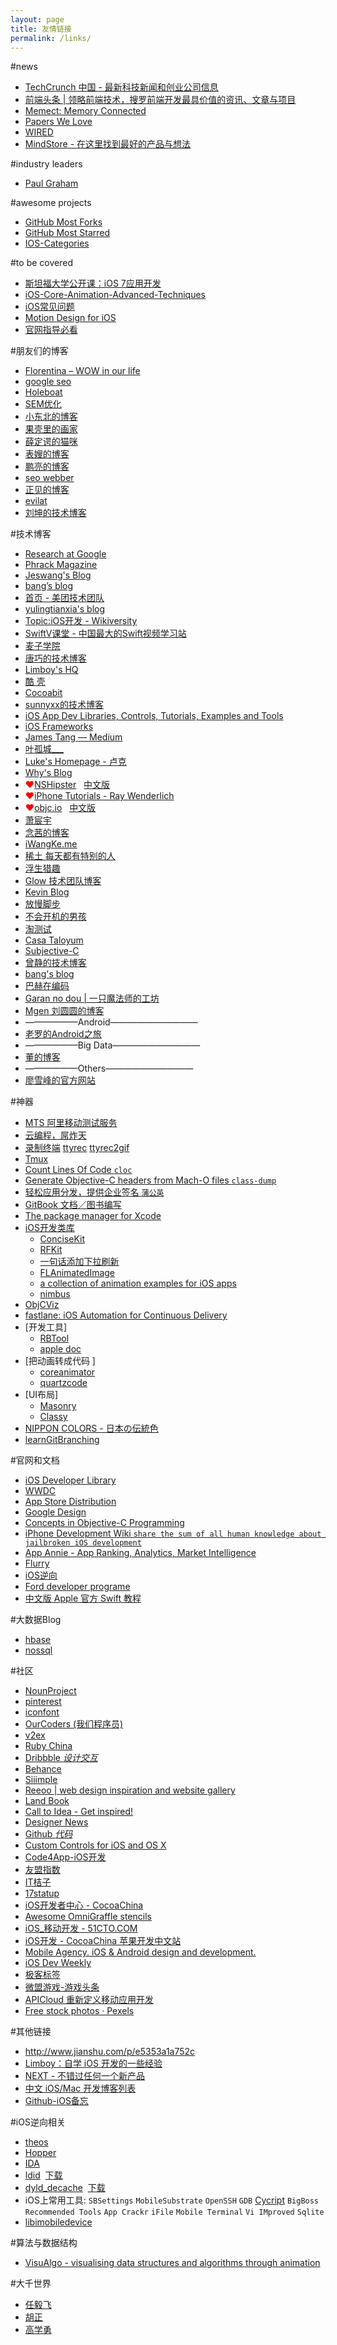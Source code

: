 ```yaml
---
layout: page
title: 友情链接
permalink: /links/
---
```

#news
- [TechCrunch 中国 \- 最新科技新闻和创业公司信息](http://techcrunch.cn/)
- [前端头条 \| 领略前端技术，搜罗前端开发最具价值的资讯、文章与项目](http://top.css88.com/)
- [Memect: Memory Connected](http://memect.com/)
- [Papers We Love](http://paperswelove.org/)
- [WIRED](http://www.wired.com/)
- [MindStore - 在这里找到最好的产品与想法](http://mindstore.io/)



#industry leaders
- [Paul Graham](http://paulgraham.com/articles.html)

#awesome projects
- [GitHub Most Forks](https://github.com/search?o=desc&q=stars:%3E1&s=forks&type=Repositories)
- [GitHub Most Starred](https://github.com/search?q=stars:%3E1&s=stars&type=Repositories)
- [IOS-Categories](https://github.com/shaojiankui/IOS-Categories)

#to be covered
- [斯坦福大学公开课：iOS 7应用开发](http://v.163.com/special/opencourse/ios7.html)
- [iOS-Core-Animation-Advanced-Techniques](https://github.com/AttackOnDobby/iOS-Core-Animation-Advanced-Techniques)
- [iOS常见问题](http://stackoverflow.com/questions/tagged/ios?sort=frequent)
- [Motion Design for iOS](https://dn-motion-design.qbox.me/)
- [官网指导必看](https://developer.apple.com/videos/wwdc/2014/?id=229)

#朋友们的博客
<ul class="list-unstyled">
<li><a href="http://www.sunweina.com/" rel="friend" target="_blank">Florentina – WOW in our life</a></li>
<li><a href="http://www.jiadingqiang.com/" target="_blank">google seo</a></li>
<li><a href="http://holeboat.com/" rel="friend" target="_blank">Holeboat</a></li>
<li><a href="http://www.ppcren.com/" rel="friend" target="_blank">SEM优化</a></li>
<li><a href="http://www.semshare.net/" rel="friend" target="_blank">小东北的博客</a></li>
<li><a href="http://www.mpan.org/">果壳里的画家</a></li>
<li><a href="http://www.maxiaodong.com/" rel="friend">薛定谔的猫咪</a></li>
<li><a href="http://www.lovingeggs.com/">表嫂的博客</a></li>
<li><a href="http://shipengliang.com/">鹏亮的博客</a></li>
<li><a href="http://www.seowebber.com/">seo webber</a></li>
<li><a href="http://www.yinfeng.me/">正见的博客</a></li>
<li><a href="http://evilat.com/">evilat</a></li>
<li><a href="http://blog.cnbluebox.com/">刘坤的技术博客</a></li>
</ul>

#技术博客
- [Research at Google](https://research.google.com/)
- [Phrack Magazine](http://phrack.org)
- [Jeswang's Blog](http://blog.jeswang.org/)
- [bang&#8217;s blog](http://blog.cnbang.net/)
- [首页 \- 美团技术团队](http://tech.meituan.com/)
- [yulingtianxia&#39;s blog](http://yulingtianxia.com/)
- [Topic:iOS开发 - Wikiversity](http://beta.wikiversity.org/wiki/Topic:iOS%E5%BC%80%E5%8F%91)
- [SwiftV课堂 - 中国最大的Swift视频学习站](http://www.swiftv.cn/)
- [麦子学院](http://www.maiziedu.com)
- [唐巧的技术博客](http://blog.devtang.com/)
- [Limboy's HQ](http://limboy.me/)
- [酷 壳](http://coolshell.cn/)
- [Cocoabit](http://blog.cocoabit.com/)
- [sunnyxx的技术博客](http://blog.sunnyxx.com/)
- [iOS App Dev Libraries, Controls, Tutorials, Examples and Tools](https://maniacdev.com/)
- [iOS Frameworks](http://iosframeworks.com/)
- [James Tang — Medium](https://medium.com/@jamztang)
- [叶孤城___](http://www.jianshu.com/users/b82d2721ba07)
- [Luke's Homepage - 卢克](http://geeklu.com/)
- [Why's Blog](http://blog.callmewhy.com/)
- <span style="color:red">♥</span>[NSHipster](http://nshipster.com/) &nbsp; [中文版](http://nshipster.cn/)
- <span style="color:red">♥</span>[iPhone Tutorials - Ray Wenderlich](http://www.raywenderlich.com/tutorials)
- <span style="color:red">♥</span>[objc.io](http://www.objc.io/) &nbsp; [中文版](http://www.objccn.io/)
- [萧宸宇](http://iiiyu.com/)
- [念茜的博客](http://blog.csdn.net/yiyaaixuexi)
- [iWangKe.me](http://www.iwangke.me/)
- [稀土 每天都有特别的人](https://xitu.io/gold)
- [浮生猎趣](http://blog.lessfun.com/)
- [Glow 技术团队博客](http://tech.glowing.com/cn/)
- [Kevin Blog](http://zhowkev.in/)
- [放慢脚步](http://blog.codingcoder.com/)
- [不会开机的男孩](http://studentdeng.github.io)
- [淘测试](http://www.taobaotest.com/blogs)
- [Casa Taloyum](http://casatwy.com/)
- [Subjective\-C](http://subjc.com/)
- [曾静的技术博客](http://www.devzeng.com/)
- [bang's blog](http://blog.cnbang.net/)
- [巴赫在编码](http://bachiscoding.com/)
- [Garan no dou \| 一只魔法师的工坊](http://blog.ibireme.com/)
- [Mgen 刘圆圆的博客](http://www.mgenware.com/blog/)
- ——————Android——————————
- [老罗的Android之旅](http://blog.csdn.net/luoshengyang)
- ——————Big Data——————————
- [董的博客](http://dongxicheng.org/)
- ——————Others——————————
- [廖雪峰的官方网站](http://www.liaoxuefeng.com/)

#神器
- [MTS 阿里移动测试服务](http://mts.aliyun.com/)
- [云编程，屌炸天](https://ide.c9.io)
- [录制终端](https://showterm.io/) [ttyrec](http://0xcc.net/ttyrec/index.html.en) [ttyrec2gif](https://github.com/icholy/ttygif)
- [Tmux](http://tmux.sourceforge.net/)
- [Count Lines Of Code `cloc`](https://downloads.sourceforge.net/project/cloc/)
- [Generate Objective-C headers from Mach-O files `class-dump`](https://github.com/nygard/class-dump)
- [轻松应用分发，提供企业签名 `蒲公英`](http://www.pgyer.com/)
- [GitBook 文档／图书编写](https://www.gitbook.com/)
- [ The package manager for Xcode ](http://alcatraz.io/)
- [iOS开发类库](https://github.com/trending?l=objective-c&since=monthly)
	- [ConciseKit](https://github.com/petejkim/ConciseKit)
	- [RFKit](https://github.com/BB9z/RFKit/)
	- [一句话添加下拉刷新](https://github.com/samvermette/SVPullToRefresh)
	- [FLAnimatedImage](https://github.com/Flipboard/FLAnimatedImage)
	- [a collection of animation examples for iOS apps](https://github.com/schneiderandre/popping)
	- [nimbus](https://github.com/jverkoey/nimbus)
- [ObjCViz](http://people.no-distance.net/ol/software/objcviz/)
- [fastlane: iOS Automation for Continuous Delivery](https://fastlane.tools/)
- [开发工具]
	- [RBTool](https://www.reviewboard.org/docs/codebase/dev/getting-started/#rbtools)
	- [apple doc](http://gentlebytes.com/appledoc/)
- [把动画转成代码	]
	- [coreanimator](http://www.coreanimator.com/)
	- [quartzcode](http://www.quartzcodeapp.com/)
- [UI布局]
	- [Masonry](https://github.com/SnapKit/Masonry)
	- [Classy](http://classy.as/)
- [NIPPON COLORS \- 日本の伝統色](http://nipponcolors.com)
- [learnGitBranching](http://pcottle.github.io/learnGitBranching/)


#官网和文档
- [iOS Developer Library](https://developer.apple.com/library/ios/navigation/)
- [WWDC](https://developer.apple.com/videos/wwdc/)
- [App Store Distribution](https://developer.apple.com/support/appstore/)
- [Google Design](http://www.google.com/design/)
- [Concepts in Objective-C Programming](https://developer.apple.com/library/ios/documentation/General/Conceptual/CocoaEncyclopedia/Introduction/Introduction.html)
- [iPhone Development Wiki `share the sum of all human knowledge about jailbroken iOS development`](http://iphonedevwiki.net/index.php/Main_Page)
- [App Annie - App Ranking, Analytics, Market Intelligence](http://www.appannie.com/cn/)
- [Flurry](https://dev.flurry.com/home.do)
- [iOS逆向](http://weibo.com/iosre)
- [Ford developer programe](https://www.developer.ford.com)
- [中文版 Apple 官方 Swift 教程](https://github.com/numbbbbb/the-swift-programming-language-in-chinese)

#大数据Blog
- [hbase](http://hadoop-hbase.blogspot.com/)
- [nossql](http://nosql.mypopescu.com/)


#社区
- [NounProject](https://thenounproject.com/)
- [pinterest](https://www.pinterest.com)
- [iconfont](http://iconfont.cn/)
- [OurCoders (我们程序员)](http://ourcoders.com/home/)
- [v2ex](https://v2ex.com)
- [Ruby China](https://ruby-china.org/)
- [Dribbble *设计交互*](https://dribbble.com)
- [Behance](https://www.behance.net)
- [Siiimple](http://www.siiimple.com/)
- [Reeoo \| web design inspiration and website gallery](http://reeoo.com/)
- [Land Book](http://land-book.com/)
- [Call to Idea - Get inspired!](http://www.calltoidea.com/)
- [Designer News](https://news.layervault.com)
- [Github *代码*](https://github.com)
- [Custom Controls for iOS and OS X](https://www.cocoacontrols.com/)
- [Code4App-iOS开发](http://code4app.com/)
- [友盟指数](http://www.umindex.com/)
- [IT桔子](http://itjuzi.com/)
- [17statup](http://17startup.com/)
- [iOS开发者中心 - CocoaChina](http://d.cocoachina.com/)
- [Awesome OmniGraffle stencils](https://www.graffletopia.com)
- [iOS_移动开发 - 51CTO.COM](http://mobile.51cto.com/iphone/)
- [iOS开发 -  CocoaChina 苹果开发中文站](http://www.cocoachina.com/ios/)
- [Mobile Agency. iOS & Android design and development.](https://github.com/Yalantis)
- [iOS Dev Weekly](http://iosdevweekly.com/)
- [极客标签](http://www.gbtags.com/gb/index.htm)
- [微盟游戏-游戏头条](http://www.wmyouxi.com/)
- [APICloud 重新定义移动应用开发](http://www.apicloud.com/)
- [Free stock photos · Pexels](http://www.pexels.com)

#其他链接
- <http://www.jianshu.com/p/e5353a1a752c>
- [Limboy：自学 iOS 开发的一些经验](http://www.cocoachina.com/ios/20150104/10823.html)
- [NEXT - 不错过任何一个新产品](http://next.36kr.com/posts)
- [中文 iOS/Mac 开发博客列表](https://github.com/tangqiaoboy/iOSBlogCN)
- [Github-iOS备忘](http://github.ibireme.com/github/list/ios/)

#iOS逆向相关
- [theos](http://theos.howett.net/nic/)
- [Hopper](http://www.hopperapp.com/download.html)
- [IDA](https://www.hex-rays.com/products/ida/support/download_demo.shtml)
- [ldid](https://github.com/rpetrich/ldid) &nbsp;[下载](https://cloud.github.com/downloads/rpetrich/ldid/ldid.zip)
- [dyld_decache](https://github.com/kennytm/Miscellaneous) &nbsp;[下载](https://github.com/kennytm/Miscellaneous/downloads)
- iOS上常用工具: `SBSettings` `MobileSubstrate` `OpenSSH` `GDB` [Cycript](http://www.cycript.org/) `BigBoss Recommended Tools` `App Crackr` `iFile` `Mobile Terminal` `Vi IMproved` `Sqlite`
- [libimobiledevice](http://www.libimobiledevice.org/)

#算法与数据结构
- [VisuAlgo \- visualising data structures and algorithms through animation](http://www.comp.nus.edu.sg/~stevenha/visualization/)

#大千世界
- [任毅飞](http://blog.sina.com.cn/u/1262345964)
- [胡正](http://www.huzheng.org/)
- [高学勇](http://www.thesct.net/sct.html)


